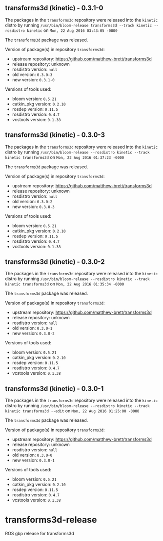 ## transforms3d (kinetic) - 0.3.1-0

The packages in the `transforms3d` repository were released into the `kinetic` distro by running `/usr/bin/bloom-release transforms3d --track kinetic --rosdistro kinetic` on `Mon, 22 Aug 2016 03:43:05 -0000`

The `transforms3d` package was released.

Version of package(s) in repository `transforms3d`:

- upstream repository: https://github.com/matthew-brett/transforms3d
- release repository: unknown
- rosdistro version: `null`
- old version: `0.3.0-3`
- new version: `0.3.1-0`

Versions of tools used:

- bloom version: `0.5.21`
- catkin_pkg version: `0.2.10`
- rosdep version: `0.11.5`
- rosdistro version: `0.4.7`
- vcstools version: `0.1.38`


## transforms3d (kinetic) - 0.3.0-3

The packages in the `transforms3d` repository were released into the `kinetic` distro by running `/usr/bin/bloom-release --rosdistro kinetic --track kinetic transforms3d` on `Mon, 22 Aug 2016 01:37:23 -0000`

The `transforms3d` package was released.

Version of package(s) in repository `transforms3d`:

- upstream repository: https://github.com/matthew-brett/transforms3d
- release repository: unknown
- rosdistro version: `null`
- old version: `0.3.0-2`
- new version: `0.3.0-3`

Versions of tools used:

- bloom version: `0.5.21`
- catkin_pkg version: `0.2.10`
- rosdep version: `0.11.5`
- rosdistro version: `0.4.7`
- vcstools version: `0.1.38`


## transforms3d (kinetic) - 0.3.0-2

The packages in the `transforms3d` repository were released into the `kinetic` distro by running `/usr/bin/bloom-release --rosdistro kinetic --track kinetic transforms3d` on `Mon, 22 Aug 2016 01:35:34 -0000`

The `transforms3d` package was released.

Version of package(s) in repository `transforms3d`:

- upstream repository: https://github.com/matthew-brett/transforms3d
- release repository: unknown
- rosdistro version: `null`
- old version: `0.3.0-1`
- new version: `0.3.0-2`

Versions of tools used:

- bloom version: `0.5.21`
- catkin_pkg version: `0.2.10`
- rosdep version: `0.11.5`
- rosdistro version: `0.4.7`
- vcstools version: `0.1.38`


## transforms3d (kinetic) - 0.3.0-1

The packages in the `transforms3d` repository were released into the `kinetic` distro by running `/usr/bin/bloom-release --rosdistro kinetic --track kinetic transforms3d --edit` on `Mon, 22 Aug 2016 01:25:00 -0000`

The `transforms3d` package was released.

Version of package(s) in repository `transforms3d`:

- upstream repository: https://github.com/matthew-brett/transforms3d
- release repository: unknown
- rosdistro version: `null`
- old version: `0.3.0-0`
- new version: `0.3.0-1`

Versions of tools used:

- bloom version: `0.5.21`
- catkin_pkg version: `0.2.10`
- rosdep version: `0.11.5`
- rosdistro version: `0.4.7`
- vcstools version: `0.1.38`


# transforms3d-release
ROS gbp release for transforms3d
